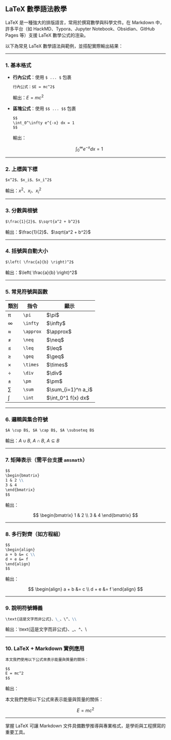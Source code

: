 ## LaTeX 數學語法教學

LaTeX 是一種強大的排版語言，常用於撰寫數學與科學文件。在 Markdown 中，許多平台（如 HackMD、Typora、Jupyter Notebook、Obsidian、GitHub Pages 等）支援 LaTeX 數學公式的渲染。

以下為常見 LaTeX 數學語法與範例，並搭配實際輸出結果：

---

### 1. 基本格式

* **行內公式**：使用 `$ ... $` 包裹

  ```md
  行內公式：$E = mc^2$
  ```

  輸出：$E = mc^2$

* **區塊公式**：使用 `$$ ... $$` 包裹

  ```md
  $$
  \int_0^\infty e^{-x} dx = 1
  $$
  ```

  輸出：

  $$
  \int_0^\infty e^{-x} dx = 1
  $$

---

### 2. 上標與下標

```md
$x^2$、$x_i$、$x_i^2$
```

輸出：$x^2$、$x_i$、$x_i^2$

---

### 3. 分數與根號

```md
$\frac{1}{2}$、$\sqrt{a^2 + b^2}$
```

輸出：$\frac{1}{2}$、$\sqrt{a^2 + b^2}$

---

### 4. 括號與自動大小

```md
$\left( \frac{a}{b} \right)^2$
```

輸出：$\left( \frac{a}{b} \right)^2$

---

### 5. 常見符號與函數

| 類別 | 指令        | 顯示                     |
| -- | --------- | ---------------------- |
| π  | `\pi`     | \$\pi\$                |
| ∞  | `\infty`  | \$\infty\$             |
| ≈  | `\approx` | \$\approx\$            |
| ≠  | `\neq`    | \$\neq\$               |
| ≤  | `\leq`    | \$\leq\$               |
| ≥  | `\geq`    | \$\geq\$               |
| ×  | `\times`  | \$\times\$             |
| ÷  | `\div`    | \$\div\$               |
| ±  | `\pm`     | \$\pm\$                |
| ∑  | `\sum`    | \$\sum\_{i=1}^n a\_i\$ |
| ∫  | `\int`    | \$\int\_0^1 f(x) dx\$  |

---

### 6. 邏輯與集合符號

```md
$A \cup B$, $A \cap B$, $A \subseteq B$
```

輸出：$A \cup B$, $A \cap B$, $A \subseteq B$

---

### 7. 矩陣表示（需平台支援 `amsmath`）

```md
$$
\begin{bmatrix}
1 & 2 \\
3 & 4
\end{bmatrix}
$$
```

輸出：

$$
\begin{bmatrix}
1 & 2 \\
3 & 4
\end{bmatrix}
$$

---

### 8. 多行對齊（如方程組）

```md
$$
\begin{align}
a + b &= c \\
d + e &= f
\end{align}
$$
```

輸出：

$$
\begin{align}
a + b &= c \\
d + e &= f
\end{align}
$$

---

### 9. 說明符號轉義

```md
\text{這是文字而非公式}、\_、\^、\\
```

輸出：\text{這是文字而非公式}、\_、\^、\\

---

### 10. LaTeX + Markdown 實例應用

```md
本文我們使用以下公式來表示能量與質量的關係：

$$
E = mc^2
$$
```

輸出：

本文我們使用以下公式來表示能量與質量的關係：

$$
E = mc^2
$$

---

掌握 LaTeX 可讓 Markdown 文件具備數學推導與專業格式，是學術與工程撰寫的重要工具。

